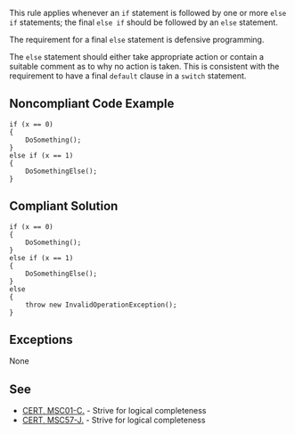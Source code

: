 
This rule applies whenever an `if` statement is followed by one or more `else if` statements; the final `else if` should be followed by an `else` statement.

The requirement for a final `else` statement is defensive programming.

The `else` statement should either take appropriate action or contain a suitable comment as to why no action is taken. This is consistent with the requirement to have a final `default` clause in a `switch` statement.

## Noncompliant Code Example


    if (x == 0)
    {
        DoSomething();
    }
    else if (x == 1)
    {
        DoSomethingElse();
    }


## Compliant Solution


    if (x == 0)
    {
        DoSomething();
    }
    else if (x == 1)
    {
        DoSomethingElse();
    }
    else
    {
        throw new InvalidOperationException();
    }


## Exceptions

None

## See

- [CERT, MSC01-C.](https://wiki.sei.cmu.edu/confluence/x/RtYxBQ) - Strive for logical completeness
- [CERT, MSC57-J.](https://wiki.sei.cmu.edu/confluence/x/jzZGBQ) - Strive for logical completeness

